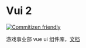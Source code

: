 # Vui 2

[![Commitizen friendly](https://img.shields.io/badge/commitizen-friendly-brightgreen.svg)](http://commitizen.github.io/cz-cli/)

游戏事业部 vue ui 组件库，[文档](https://grtan.github.io/vui/doc/)
